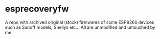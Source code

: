 # esprecoveryfw
A repo with archived original (stock) firmwares of some ESP8266 devices such as Sonoff models, Shellys etc... All are unmodified and untouched by me.
